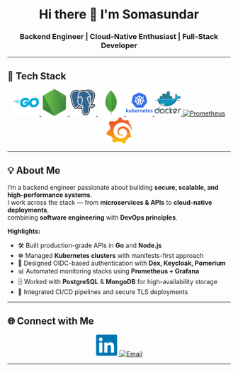 <!-- Profile Header -->
<h1 align="center">Hi there 👋 I'm Somasundar</h1>
<h3 align="center">Backend Engineer | Cloud-Native Enthusiast | Full-Stack Developer</h3>

---

## 🚀 Tech Stack

<p align="center">
  <a href="https://go.dev/" target="_blank">
    <img src="https://raw.githubusercontent.com/devicons/devicon/master/icons/go/go-original-wordmark.svg" alt="Go" width="60" height="60"/>
  </a>
  <a href="https://nodejs.org/" target="_blank">
    <img src="https://raw.githubusercontent.com/devicons/devicon/master/icons/nodejs/nodejs-original.svg" alt="Node.js" width="60" height="60"/>
  </a>
  <a href="https://www.postgresql.org/" target="_blank">
    <img src="https://raw.githubusercontent.com/devicons/devicon/master/icons/postgresql/postgresql-original.svg" alt="PostgreSQL" width="60" height="60"/>
  </a>
  <a href="https://www.mongodb.com/" target="_blank">
    <img src="https://raw.githubusercontent.com/devicons/devicon/master/icons/mongodb/mongodb-original.svg" alt="MongoDB" width="60" height="60"/>
  </a>
  <a href="https://kubernetes.io/" target="_blank">
    <img src="https://raw.githubusercontent.com/devicons/devicon/master/icons/kubernetes/kubernetes-plain-wordmark.svg" alt="Kubernetes" width="60" height="60"/>
  </a>
  <a href="https://www.docker.com/" target="_blank">
    <img src="https://raw.githubusercontent.com/devicons/devicon/master/icons/docker/docker-original-wordmark.svg" alt="Docker" width="60" height="60"/>
  </a>
  <a href="https://prometheus.io/" target="_blank">
    <img src="https://upload.wikimedia.org/wikipedia/commons/3/38/Prometheus_software_logo.svg" alt="Prometheus" width="60" height="60"/>
  </a>
  <a href="https://grafana.com/" target="_blank">
    <img src="https://raw.githubusercontent.com/grafana/grafana/main/public/img/grafana_icon.svg" alt="Grafana" width="60" height="60"/>
  </a>
</p>

---

## 💡 About Me
I’m a backend engineer passionate about building **secure, scalable, and high-performance systems**.  
I work across the stack — from **microservices & APIs** to **cloud-native deployments**,  
combining **software engineering** with **DevOps principles**.

**Highlights:**
- 🛠 Built production-grade APIs in **Go** and **Node.js**
- ☸️ Managed **Kubernetes clusters** with manifests-first approach
- 🔐 Designed OIDC-based authentication with **Dex, Keycloak, Pomerium**
- 📊 Automated monitoring stacks using **Prometheus + Grafana**
- 🗄 Worked with **PostgreSQL** & **MongoDB** for high-availability storage
- 🚀 Integrated CI/CD pipelines and secure TLS deployments

---

## 🌐 Connect with Me
<p align="center">
  <a href="https://www.linkedin.com/in/soma-sundar-kapaka-02a571251/" target="_blank">
    <img src="https://raw.githubusercontent.com/devicons/devicon/master/icons/linkedin/linkedin-original.svg" alt="LinkedIn" width="50" height="50"/>
  </a>
  <a href="mailto:somasundarkapaka@gmail.com">
    <img src="https://upload.wikimedia.org/wikipedia/commons/4/4e/Gmail_Icon.png" alt="Email" width="50" height="50"/>
  </a>
</p>

---
